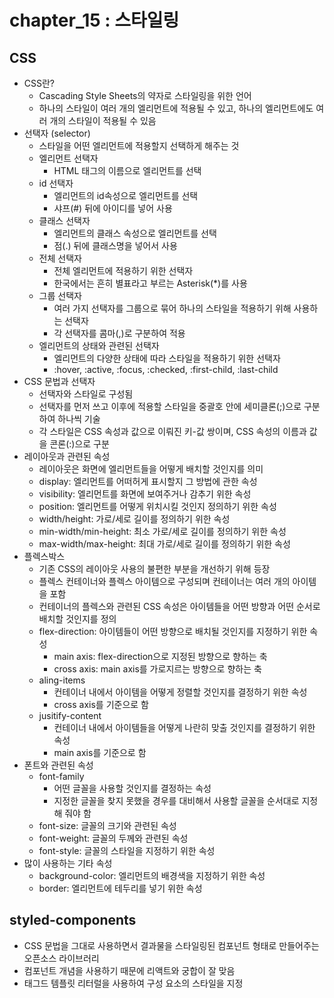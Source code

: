 # chapter_15 : 스타일링

## CSS

- CSS란?
  - Cascading Style Sheets의 약자로 스타일링을 위한 언어
  - 하나의 스타일이 여러 개의 엘리먼트에 적용될 수 있고, 하나의 엘리먼트에도 여러 개의 스타일이 적용될 수 있음
- 선택자 (selector)
  - 스타일을 어떤 엘리먼트에 적용할지 선택하게 해주는 것
  - 엘리먼트 선택자
    - HTML 태그의 이름으로 엘리먼트를 선택
  - id 선택자
    - 엘리먼트의 id속성으로 엘리먼트를 선택
    - 샤프(#) 뒤에 아이디를 넣어 사용
  - 클래스 선택자
    - 엘리먼트의 클래스 속성으로 엘리먼트를 선택
    - 점(.) 뒤에 클래스명을 넣어서 사용
  - 전체 선택자
    - 전체 엘리먼트에 적용하기 위한 선택자
    - 한국에서는 흔히 별표라고 부르는 Asterisk(\*)를 사용
  - 그룹 선택자
    - 여러 가지 선택자를 그룹으로 묶어 하나의 스타일을 적용하기 위해 사용하는 선택자
    - 각 선택자를 콤마(,)로 구분하여 적용
  - 엘리먼트의 상태와 관련된 선택자
    - 엘리먼트의 다양한 상태에 따라 스타일을 적용하기 위한 선택자
    - :hover, :active, :focus, :checked, :first-child, :last-child
- CSS 문법과 선택자
  - 선택자와 스타일로 구성됨
  - 선택자를 먼저 쓰고 이후에 적용할 스타일을 중괄호 안에 세미클론(;)으로 구분하여 하나씩 기술
  - 각 스타일은 CSS 속성과 값으로 이뤄진 키-값 쌍이며, CSS 속성의 이름과 값을 콘론(:)으로 구분
- 레이아웃과 관련된 속성
  - 레이아웃은 화면에 엘리먼트들을 어떻게 배치할 것인지를 의미
  - display: 엘리먼트를 어떠허게 표시할지 그 방법에 관한 속성
  - visibility: 엘리먼트를 화면에 보여주거나 감추기 위한 속성
  - position: 엘리먼트를 어떻게 위치시킬 것인지 정의하기 위한 속성
  - width/height: 가로/세로 길이를 정의하기 위한 속성
  - min-width/min-height: 최소 가로/세로 길이를 정의하기 위한 속성
  - max-width/max-height: 최대 가로/세로 길이를 정의하기 위한 속성
- 플렉스박스
  - 기존 CSS의 레이아웃 사용의 불편한 부분을 개선하기 위해 등장
  - 플렉스 컨테이너와 플렉스 아이템으로 구성되며 컨테이너는 여러 개의 아이템을 포함
  - 컨테이너의 플렉스와 관련된 CSS 속성은 아이템들을 어떤 방향과 어떤 순서로 배치할 것인지를 정의
  - flex-direction: 아이템들이 어떤 방향으로 배치될 것인지를 지정하기 위한 속성
    - main axis: flex-direction으로 지정된 방향으로 향하는 축
    - cross axis: main axis를 가로지르는 방향으로 향하는 축
  - aling-items
    - 컨테이너 내에서 아이템을 어떻게 정렬할 것인지를 결정하기 위한 속성
    - cross axis를 기준으로 함
  - jusitify-content
    - 컨테이너 내에서 아이템들을 어떻게 나란히 맞출 것인지를 결정하기 위한 속성
    - main axis를 기준으로 함
- 폰트와 관련된 속성
  - font-family
    - 어떤 글꼴을 사용할 것인지를 결정하는 속성
    - 지정한 글꼴을 찾지 못했을 경우를 대비해서 사용할 글꼴을 순서대로 지정해 줘야 함
  - font-size: 글꼴의 크기와 관련된 속성
  - font-weight: 글꼴의 두께와 관련된 속성
  - font-style: 글꼴의 스타일을 지정하기 위한 속성
- 많이 사용하는 기타 속성
  - background-color: 엘리먼트의 배경색을 지정하기 위한 속성
  - border: 엘리먼트에 테두리를 넣기 위한 속성

## styled-components

- CSS 문법을 그대로 사용하면서 결과물을 스타일링된 컴포넌트 형태로 만들어주는 오픈소스 라이브러리
- 컴포넌트 개념을 사용하기 때문에 리액트와 궁합이 잘 맞음
- 태그드 템플릿 리터럴을 사용하여 구성 요소의 스타일을 지정
